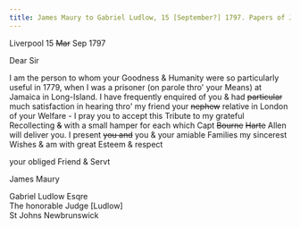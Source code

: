 ```yaml
---
title: James Maury to Gabriel Ludlow, 15 [September?] 1797. Papers of James Maury, 1769-1917, Accession #3888 and #3888-a, Special Collections, University of Virginia Library, Charlottesville, Va. Image 11
---
```


Liverpool 15 ~~Mar~~ Sep 1797

Dear Sir

I am the person to whom your Goodness & Humanity were so particularly useful in 1779, when I was a prisoner (on parole thro' your Means) at Jamaica in Long-Island. I have frequently enquired of you & had ~~particular~~ much satisfaction in hearing thro' my friend your ~~nephew~~ relative in London of your Welfare - I pray you to accept this Tribute to my grateful Recollecting ~~&~~ with a small hamper for each which Capt ~~Bourne~~ ~~Harte~~ Allen will deliver you. I present ~~you and~~ you & your amiable Families my sincerest Wishes & am with great Esteem & respect

your obliged Friend & Servt

James Maury

Gabriel Ludlow Esqre  
The honorable Judge [Ludlow]  
St Johns Newbrunswick